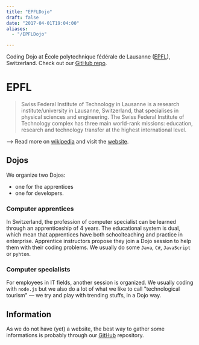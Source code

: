 ```yaml
---
title: "EPFLDojo"
draft: false
date: "2017-04-01T19:04:00"
aliases:
  - "/EPFLDojo"

---
```

Coding Dojo at École polytechnique fédérale de Lausanne ([EPFL](http://www.epfl.ch)), Switzerland. Check out our [GitHub repo](https://github.com/epfl-dojo).

<!--more-->


# EPFL

> Swiss Federal Institute of Technology in Lausanne is a research institute/university in Lausanne, Switzerland, that specialises in physical sciences and engineering. The Swiss Federal Institute of Technology complex has three main world-rank missions: education, research and technology transfer at the highest international level.

  ⟶ Read more on [wikipedia](https://en.wikipedia.org/wiki/%C3%89cole_Polytechnique_F%C3%A9d%C3%A9rale_de_Lausanne) and visit the [website](http://www.epfl.ch).

## Dojos

We organize two Dojos:

  * one for the apprentices
  * one for developers.

### Computer apprentices
In Switzerland, the profession of computer specialist can be learned through an
apprenticeship of 4 years. The educational system is dual, which mean that
apprentices have both schoolteaching and practice in enterprise.
Apprentice instructors propose they join a Dojo session to help them with their
coding problems. We usually do some `Java`, `C#`, `JavaScript` or `pyhton`.

### Computer specialists
For employees in IT fields, another session is organized. We usually coding with
`node.js` but we also do a lot of what we like to call "technological tourism" —
we try and play with trending stuffs, in a Dojo way.

## Information

As we do not have (yet) a website, the best way to gather some informations is
probably through our [GitHub](https://github.com/epfl-dojo) repository.
